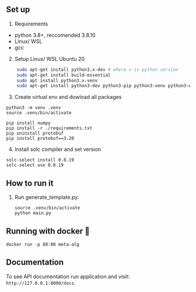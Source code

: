 ## Set up
1. Requirements
- python 3.8+, reccomended 3.8.10
- Linux/ WSL
- gcc

2. Setup Linux/ WSL Ubuntu 20
```bash
    sudo apt-get install python3.x-dev # where x is python version
    sudo apt-get install build-essential 
    sudo apt install python3.x-venv
    sudo apt-get install python3-dev python3-pip python3-venv python3-wheel -y
```

3. Create virtual env and dowload all packages
```
python3 -m venv .venv
source .venv/bin/activate

pip install numpy
pip install -r ./requirements.txt
pip uninstall protobuf
pip install protobuf==3.20
```

4. Install solc compiler and set version
```
solc-select install 0.8.19
solc-select use 0.8.19
```

## How to run it

1. Run generate_template.py:
    ```
    source .venv/bin/activate
    python main.py
    ```

## Running with docker :whale:
```
docker run -p 80:80 meta-alg
```

## Documentation

To see API documentation run application and visit: `http://127.0.0.1:8000/docs`.